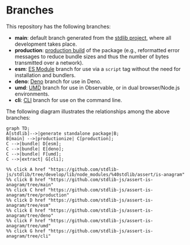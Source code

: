 <!--

@license Apache-2.0

Copyright (c) 2023 The Stdlib Authors.

Licensed under the Apache License, Version 2.0 (the "License");
you may not use this file except in compliance with the License.
You may obtain a copy of the License at

    http://www.apache.org/licenses/LICENSE-2.0

Unless required by applicable law or agreed to in writing, software
distributed under the License is distributed on an "AS IS" BASIS,
WITHOUT WARRANTIES OR CONDITIONS OF ANY KIND, either express or implied.
See the License for the specific language governing permissions and
limitations under the License.

-->

# Branches

This repository has the following branches:

-   **main**: default branch generated from the [stdlib project][stdlib-url], where all development takes place.
-   **production**: [production build][production-url] of the package (e.g., reformatted error messages to reduce bundle sizes and thus the number of bytes transmitted over a network).
-   **esm**: [ES Module][esm-url] branch for use via a `script` tag without the need for installation and bundlers.
-   **deno**: [Deno][deno-url] branch for use in Deno.
-   **umd**: [UMD][umd-url] branch for use in Observable, or in dual browser/Node.js environments.
-   **cli**: [CLI][cli-url] branch for use on the command line.

The following diagram illustrates the relationships among the above branches:

```mermaid
graph TD;
A[stdlib]-->|generate standalone package|B;
B[main] -->|productionize| C[production];
C -->|bundle| D[esm];
C -->|bundle| E[deno];
C -->|bundle| F[umd];
C -->|extract| G[cli];

%% click A href "https://github.com/stdlib-js/stdlib/tree/develop/lib/node_modules/%40stdlib/assert/is-anagram"
%% click B href "https://github.com/stdlib-js/assert-is-anagram/tree/main"
%% click C href "https://github.com/stdlib-js/assert-is-anagram/tree/production"
%% click D href "https://github.com/stdlib-js/assert-is-anagram/tree/esm"
%% click E href "https://github.com/stdlib-js/assert-is-anagram/tree/deno"
%% click F href "https://github.com/stdlib-js/assert-is-anagram/tree/umd"
%% click G href "https://github.com/stdlib-js/assert-is-anagram/tree/cli"
```

[stdlib-url]: https://github.com/stdlib-js/stdlib/tree/develop/lib/node_modules/%40stdlib/assert/is-anagram
[production-url]: https://github.com/stdlib-js/assert-is-anagram/tree/production
[deno-url]: https://github.com/stdlib-js/assert-is-anagram/tree/deno
[umd-url]: https://github.com/stdlib-js/assert-is-anagram/tree/umd
[esm-url]: https://github.com/stdlib-js/assert-is-anagram/tree/esm
[cli-url]: https://github.com/stdlib-js/assert-is-anagram/tree/cli